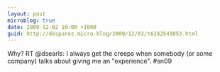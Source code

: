 ```yaml
---
layout: post
microblog: true
date: 2009-12-02 10:00 +1000
guid: http://desparoz.micro.blog/2009/12/02/t6282543053.html
---
```

Why? RT @dsearls: I always get the creeps when somebody (or some company) talks about giving me an "experience". #sn09
